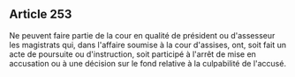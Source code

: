 Article 253
----
Ne peuvent faire partie de la cour en qualité de président ou d'assesseur les
magistrats qui, dans l'affaire soumise à la cour d'assises, ont, soit fait un
acte de poursuite ou d'instruction, soit participé à l'arrêt de mise en
accusation ou à une décision sur le fond relative à la culpabilité de l'accusé.

